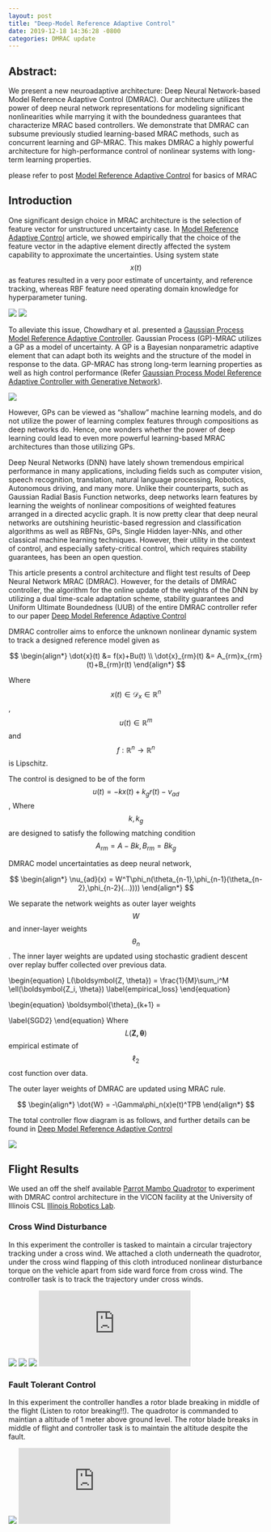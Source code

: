 ```yaml
---
layout: post
title: "Deep-Model Reference Adaptive Control"
date: 2019-12-18 14:36:28 -0800
categories: DMRAC update
---
```

## Abstract: 
We present a new neuroadaptive architecture: Deep Neural Network-based Model Reference Adaptive Control (DMRAC). 
Our architecture utilizes the power of deep neural network representations for modeling significant nonlinearities while marrying it with the boundedness guarantees that characterize MRAC based controllers. We demonstrate that 
DMRAC can subsume previously studied learning-based MRAC methods, such as concurrent learning and GP-MRAC. 
This makes DMRAC a highly powerful architecture for high-performance control of nonlinear systems with long-term learning properties.

please refer to post [Model Reference Adaptive Control] for basics of MRAC

## Introduction

One significant design choice in MRAC architecture is the selection of feature vector for unstructured uncertainty case. In [Model Reference Adaptive Control] article, we showed empirically that the choice of the feature vector in the adaptive element directly affected the system capability to approximate the uncertainties.  Using system state $$x(t)$$ as features resulted in a very poor estimate of uncertainty, and reference tracking, whereas  RBF feature need operating domain knowledge for hyperparameter tuning. 

<img src="/gj_blog/assets/Classical_MRAC.png">

<img src="/gj_blog/assets/RBF_MRAC.png">

To alleviate this issue, Chowdhary et al. presented a [Gaussian Process Model Reference Adaptive Controller]. Gaussian Process (GP)-MRAC utilizes a GP as a model of uncertainty. A GP is a Bayesian nonparametric adaptive element that can adapt both its weights and the structure of the model in response to the data. GP-MRAC has strong long-term learning properties as well as high control performance (Refer [Gaussian Process Model Reference Adaptive Controller with Generative Network]). 

<img src="/gj_blog/assets/GP.png">

However, GPs can be viewed as “shallow” machine learning models, and do not utilize the power of learning complex features through compositions as deep networks do. Hence, one wonders whether the power of deep learning could lead to even more powerful learning-based MRAC architectures than those utilizing GPs.

Deep Neural Networks (DNN) have lately shown tremendous empirical performance in many applications, including fields such as computer vision, speech recognition, translation, natural language processing, Robotics, Autonomous driving, and many more. Unlike their counterparts, such as Gaussian Radial Basis Function networks, deep networks learn features by learning the weights of nonlinear compositions of weighted features arranged in a directed acyclic graph. It is now pretty clear that deep neural networks are outshining heuristic-based regression and classification algorithms as well as RBFNs, GPs, Single Hidden layer-NNs, and other classical machine learning techniques. However, their utility in the context of control, and especially safety-critical control, which requires stability guarantees, has been an open question.

This article presents a control architecture and flight test results of Deep Neural Network MRAC (DMRAC). However, for the details of DMRAC controller, the algorithm for the online update of the weights of the DNN by utilizing a dual time-scale adaptation scheme, stability guarantees and Uniform Ultimate Boundedness (UUB) of the entire DMRAC controller refer to our paper [Deep Model Reference Adaptive Control]

DMRAC controller aims to enforce the unknown nonlinear dynamic system to track a designed reference model given as

$$
\begin{align*}
 \dot{x}(t) &= f(x)+Bu(t) \\
 \dot{x}_{rm}(t) &= A_{rm}x_{rm}(t)+B_{rm}r(t)
\end{align*}
$$

Where $$x(t) \in \mathcal{D}_x \in \mathbb{R}^n$$, $$u(t) \in \mathbb{R}^m$$ and $$f: \mathbb{R}^n \rightarrow \mathbb{R}^n$$ is Lipschitz.

The control is designed to be of the form $$u(t) = -kx(t)+k_gr(t)-\nu_{ad}$$, 
Where $$k, k_g$$ are designed to satisfy the following matching condition
$$
A_{rm} = A-Bk, B_{rm}=Bk_g
$$

DMRAC model uncertaintaties as deep neural network,

$$
\begin{align*}
\nu_{ad}(x) = W^T\phi_n(\theta_{n-1},\phi_{n-1}(\theta_{n-2},\phi_{n-2}(...))))
\end{align*}
$$

We separate the network weights as outer layer weights $$W$$ and inner-layer weights $$\theta_n$$. The inner layer weights are updated using stochastic gradient descent over replay buffer collected over previous data.

 \begin{equation}
 L(\boldsymbol{Z, \theta}) = \frac{1}{M}\sum_i^M \ell(\boldsymbol{Z_i, \theta})
 \label{empirical_loss}
 \end{equation}

 \begin{equation}
 \boldsymbol{\theta}_{k+1} = 
 <!-- \boldsymbol{\theta}_k - \eta\frac{1}{M}\sum_i^M \nabla_{ \boldsymbol{\theta}}L(\boldsymbol{\theta}) -->
 \label{SGD2}
 \end{equation}
 Where $$L(\boldsymbol{Z, \theta})$$ empirical estimate of $$\ell_2$$ cost function over data.

 The outer layer weights of DMRAC are updated using MRAC rule.

 $$
\begin{align*}
 \dot{W} = -\Gamma\phi_n(x)e(t)^TPB
\end{align*}
$$

The total controller flow diagram is as follows, and further details can be found in [Deep Model Reference Adaptive Control]

<img src="/gj_blog/assets/DMRAC.png">

## Flight Results
We used an off the shelf available [Parrot Mambo Quadrotor] to experiment with DMRAC control architecture in the VICON facility at the University of Illinois CSL [Illinois Robotics Lab].


### Cross Wind Disturbance

In this experiment the controller is tasked to maintain a circular trajectory tracking under a cross wind. We attached a cloth underneath the quadrotor, under the cross wind flapping of this cloth introduced nonlinear disturbance torque on the vehicle apart from side ward force from cross wind. The controller task is to track the trajectory under cross winds.

<img src="/gj_blog/assets/DMRAC_HWBT2.png">
<img src="/gj_blog/assets/DMRAC_HWBS2.png">
<img src="/gj_blog/assets/DMRAC_HWBC.png">

<iframe src="https://www.youtube.com/embed/sP4fFDVWcJE" frameborder="0" allow="accelerometer; autoplay; encrypted-media; gyroscope; picture-in-picture" allowfullscreen></iframe>

### Fault Tolerant Control

In this experiment the controller handles a rotor blade breaking in middle of the flight (Listen to rotor breaking!!). The quadrotor is commanded to maintian a altitude of 1 meter above ground level. The rotor blade breaks in middle of flight and controller task is to maintain the altitude despite the fault. 

<img src="/gj_blog/assets/DMRAC_FTC.png">

<iframe src="https://www.youtube.com/embed/gBpfiXSdNyk" frameborder="0" allow="accelerometer; autoplay; encrypted-media; gyroscope; picture-in-picture" allowfullscreen></iframe>


<!-- You’ll find this post in your `_posts` directory. Go ahead and edit it and rebuild the site to see your changes. You can rebuild the site in many different ways, but the most common way is to run `jekyll serve`, which launches a web server and auto-regenerates your site when a file is updated.

Jekyll requires blog post files to be named according to the following format:

`YEAR-MONTH-DAY-title.MARKUP`

Where `YEAR` is a four-digit number, `MONTH` and `DAY` are both two-digit numbers, and `MARKUP` is the file extension representing the format used in the file. After that, include the necessary front matter. Take a look at the source for this post to get an idea about how it works.

Jekyll also offers powerful support for code snippets:

{% highlight ruby %}
def print_hi(name)
 puts "Hi, #{name}"
end
print_hi('Tom')
#=> prints 'Hi, Tom' to STDOUT.
{% endhighlight %}

Check out the [Jekyll docs][jekyll-docs] for more info on how to get the most out of Jekyll. File all bugs/feature requests at [Jekyll’s GitHub repo][jekyll-gh]. If you have questions, you can ask them on [Jekyll Talk][jekyll-talk].

[jekyll-docs]: https://jekyllrb.com/docs/home
[jekyll-gh]: https://github.com/jekyll/jekyll
[jekyll-talk]: https://talk.jekyllrb.com/-->

[Model Reference Adaptive Control]: /jekyll/update/2019/12/18/Model-Reference-Adaptive-Control.html
[Gaussian Process Model Reference Adaptive Controller]: https://ieeexplore.ieee.org/document/6759992
[Gaussian Process Model Reference Adaptive Controller with Generative Network]: https://ieeexplore.ieee.org/document/8619431
[Deep Model Reference Adaptive Control]: https://arxiv.org/abs/1909.08602
[Parrot Mambo Quadrotor]: https://www.parrot.com/us/drones/parrot-mambo-fpv
[Illinois Robotics Lab]: https://robotics.illinois.edu/
